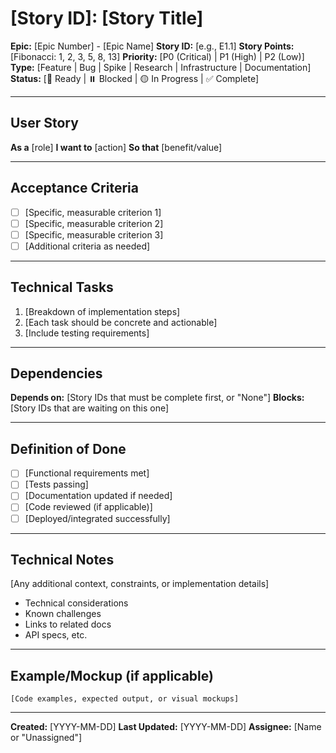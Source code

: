 # [Story ID]: [Story Title]

**Epic:** [Epic Number] - [Epic Name]
**Story ID:** [e.g., E1.1]
**Story Points:** [Fibonacci: 1, 2, 3, 5, 8, 13]
**Priority:** [P0 (Critical) | P1 (High) | P2 (Low)]
**Type:** [Feature | Bug | Spike | Research | Infrastructure | Documentation]
**Status:** [🔵 Ready | ⏸️ Blocked | 🟡 In Progress | ✅ Complete]

---

## User Story

**As a** [role]
**I want to** [action]
**So that** [benefit/value]

---

## Acceptance Criteria

- [ ] [Specific, measurable criterion 1]
- [ ] [Specific, measurable criterion 2]
- [ ] [Specific, measurable criterion 3]
- [ ] [Additional criteria as needed]

---

## Technical Tasks

1. [Breakdown of implementation steps]
2. [Each task should be concrete and actionable]
3. [Include testing requirements]

---

## Dependencies

**Depends on:** [Story IDs that must be complete first, or "None"]
**Blocks:** [Story IDs that are waiting on this one]

---

## Definition of Done

- [ ] [Functional requirements met]
- [ ] [Tests passing]
- [ ] [Documentation updated if needed]
- [ ] [Code reviewed (if applicable)]
- [ ] [Deployed/integrated successfully]

---

## Technical Notes

[Any additional context, constraints, or implementation details]
- Technical considerations
- Known challenges
- Links to related docs
- API specs, etc.

---

## Example/Mockup (if applicable)

```
[Code examples, expected output, or visual mockups]
```

---

**Created:** [YYYY-MM-DD]
**Last Updated:** [YYYY-MM-DD]
**Assignee:** [Name or "Unassigned"]
